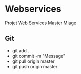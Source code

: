 # Webservices
Projet Web Services Master Miage
## Git
<ul>
<li>git add .<il>
<li>git commit -m "Message"</li>
<li>git pull origin master</li>
<li>git push origin master</li>
</ul>
